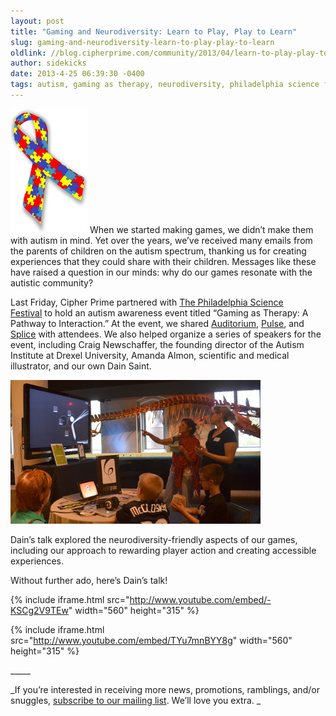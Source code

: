 ```yaml
---
layout: post
title: "Gaming and Neurodiversity: Learn to Play, Play to Learn"
slug: gaming-and-neurodiversity-learn-to-play-play-to-learn
oldlink: //blog.cipherprime.com/community/2013/04/learn-to-play-play-to-learn
author: sidekicks
date: 2013-4-25 06:39:30 -0400
tags: autism, gaming as therapy, neurodiversity, philadelphia science festival
---
```


[![](/img/blog/Autism_Awareness_Ribbon-empty-x200.png)](/img/blog/Autism_Awareness_Ribbon-empty-x200.png) When we started making games, we didn’t make them with autism in mind. Yet over the years, we’ve received many emails from the parents of children on the autism spectrum, thanking us for creating experiences that they could share with their children. Messages like these have raised a question in our minds: why do our games resonate with the autistic community?

Last Friday, Cipher Prime partnered with [The Philadelphia Science Festival](http://www.philasciencefestival.org/) to hold an autism awareness event titled “Gaming as Therapy: A Pathway to Interaction.” At the event, we shared [Auditorium](http://www.cipherprime.com/games/auditorium), [Pulse](http://www.cipherprime.com/games/pulse), and [Splice](http://www.cipherprime.com/games/splice) with attendees. We also helped organize a series of speakers for the event, including Craig Newschaffer, the founding director of the Autism Institute at Drexel University, Amanda Almon, scientific and medical illustrator, and our own Dain Saint.

[![](/img/blog/jackie-demos-auditorium.jpg "Jackie demos Auditorium at the Academy of Natural Sciences!")](/img/blog/jackie-demos-auditorium.jpg)

Dain’s talk explored the neurodiversity-friendly aspects of our games, including our approach to rewarding player action and creating accessible experiences.

Without further ado, here’s Dain’s talk!

{% include iframe.html src="http://www.youtube.com/embed/-KSCg2V9TEw" width="560" height="315" %}

{% include iframe.html src="http://www.youtube.com/embed/TYu7mnBYY8g" width="560" height="315" %}

\_\_\_\_\_

_If you’re interested in receiving more news, promotions, ramblings, and/or snuggles, [subscribe to our mailing list](http://www.cipherprime.com/mailinglist "Do it!"). We’ll love you extra. _
